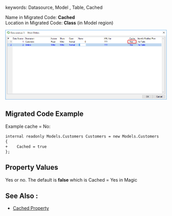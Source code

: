 ﻿keywords: Datasource, Model , Table, Cached


Name in Migrated Code: **Cached**  
Location in Migrated Code: **Class** (in Model region)

![](2017-11-28_15h19_18.png)

## Migrated Code Example 

Example cache = No:
```csdiff
internal readonly Models.Customers Customers = new Models.Customers 
{ 
+    Cached = true
};
```
## Property Values
Yes or no. The default is **false** which is Cached = Yes in Magic

## See Also :
* [Cached Property](http://www.fireflymigration.com/reference/html/P_Firefly_Box_Data_Entity_Cached.htm)

